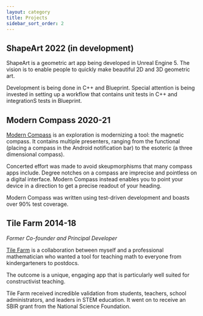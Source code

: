 ```yaml
---
layout: category
title: Projects
sidebar_sort_order: 2
---     
```


## ShapeArt 2022 (in development)

ShapeArt is a geometric art app being developed in Unreal Engine 5. The vision is to enable people to quickly make beautiful 2D and 3D geometric art.

Development is being done in C++ and Blueprint. Special attention is being invested in setting up a workflow that contains unit tests in C++ and integrationS tests in Blueprint.

## Modern Compass 2020-21

[Modern Compass][compass] is an exploration is modernizing a  tool: the magnetic compass. It contains multiple presenters, ranging from the functional (placing a compass in the Android notification bar) to the esoteric (a three dimensional compass).  

Concerted effort was made to avoid skeupmorphisms that many compass apps include.  Degree notches on a compass are imprecise and pointless on a digital interface. Modern Compass instead enables you to point your device in a direction to get a precise readout of your heading.

Modern Compass was written using test-driven development and boasts over 90% test coverage.

## Tile Farm 2014-18
*Former Co-founder and Principal Developer*

 [Tile Farm][tilefarm] is a collaboration between myself and a professional mathematician who wanted a tool for teaching math to everyone from kindergarteners to postdocs. 

 The outcome is a unique, engaging app that is particularly well suited for constructivist teaching.

 Tile Farm received incredible validation from students, teachers, school administrators, and leaders in STEM education. It went on to receive an SBIR grant from the National Science Foundation.

[tilefarm]: https://play.google.com/store/apps/details?id=com.stellatesoftware.tilefarm.dev
[compass]: http://play.google.com/store/apps/details?id=design.inhale.compass